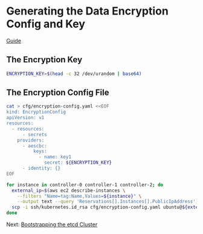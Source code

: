 # Generating the Data Encryption Config and Key

[Guide](https://github.com/kelseyhightower/kubernetes-the-hard-way/blob/master/docs/06-data-encryption-keys.md)

## The Encryption Key

```sh
ENCRYPTION_KEY=$(head -c 32 /dev/urandom | base64)
```

## The Encryption Config File

```sh
cat > cfg/encryption-config.yaml <<EOF
kind: EncryptionConfig
apiVersion: v1
resources:
  - resources:
      - secrets
    providers:
      - aescbc:
          keys:
            - name: key1
              secret: ${ENCRYPTION_KEY}
      - identity: {}
EOF
```

```sh
for instance in controller-0 controller-1 controller-2; do
  external_ip=$(aws ec2 describe-instances \
    --filters "Name=tag:Name,Values=${instance}" \
    --output text --query 'Reservations[].Instances[].PublicIpAddress')
  scp -i ssh/kubernetes.id_rsa cfg/encryption-config.yaml ubuntu@${external_ip}:~/
done
```

Next: [Bootstrapping the etcd Cluster](07-bootstrapping-etcd.md)

